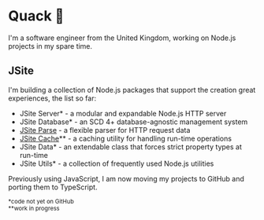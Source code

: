 # Quack 🦆

I'm a software engineer from the United Kingdom, working on Node.js projects in my spare time.

## JSite

I'm building a collection of Node.js packages that support the creation great experiences, the list so far:

- JSite Server* - a modular and expandable Node.js HTTP server  
- JSite Database* - an SCD 4+ database-agnostic management system  
- [JSite Parse](https://github.com/lukesrw/jsite-parse) - a flexible parser for HTTP request data  
- [JSite Cache](https://github.com/lukesrw/jsite-cache)** - a caching utility for handling run-time operations
- JSite Data* - an extendable class that forces strict property types at run-time
- JSite Utils* - a collection of frequently used Node.js utilities

Previously using JavaScript, I am now moving my projects to GitHub and porting them to TypeScript.

<sup>*code not yet on GitHub</sup>  
<sup>**work in progress</sup>
